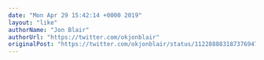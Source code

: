 ```yaml
---
date: "Mon Apr 29 15:42:14 +0000 2019"
layout: "like"
authorName: "Jon Blair"
authorUrl: "https://twitter.com/okjonblair"
originalPost: "https://twitter.com/okjonblair/status/1122888831873769474"
---
```


